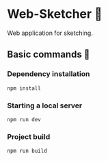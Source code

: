 # Web-Sketcher 💅
Web application for sketching.

## Basic commands 🤖

### Dependency installation
```
npm install
```

### Starting a local server
```
npm run dev
```

### Project build
```
npm run build
```
